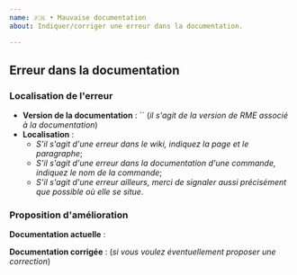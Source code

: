```yaml
---
name: 🇫🇷 • Mauvaise documentation
about: Indiquer/corriger une erreur dans la documentation.

---
```


## Erreur dans la documentation

### Localisation de l'erreur

- **Version de la documentation** : `` (*il s'agit de la version de RME associé à la documentation*)
- **Localisation** :
  - *S'il s'agit d'une erreur dans le *wiki*, indiquez la page et le paragraphe*;
  - *S'il s'agit d'une erreur dans la documentation d'une commande, indiquez le nom de la commande*;
  - *S'il s'agit d'une erreur ailleurs, merci de signaler aussi précisément que possible où elle se situe*.

### Proposition d'amélioration

**Documentation actuelle** :


**Documentation corrigée** : (*si vous voulez éventuellement proposer une correction*)
